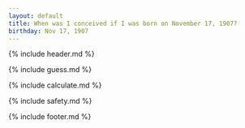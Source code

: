 ```yaml
---
layout: default
title: When was I conceived if I was born on November 17, 1907?
birthday: Nov 17, 1907
---
```


{% include header.md %}

{% include guess.md %}

{% include calculate.md %}

{% include safety.md %}

{% include footer.md %}



